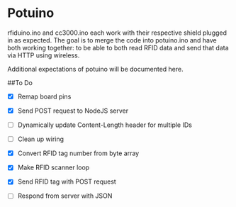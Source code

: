 # Potuino
rfiduino.ino and cc3000.ino each work with their respective shield plugged in
as expected.  The goal is to merge the code into potuino.ino and have both
working together: to be able to both read RFID data and send that data via
HTTP using wireless.

Additional expectations of potuino will be documented here.

##To Do
- [x] Remap board pins
- [x] Send POST request to NodeJS server
- [ ] Dynamically update Content-Length header for multiple IDs
- [ ] Clean up wiring
- [x] Convert RFID tag number from byte array 
- [x] Make RFID scanner loop
- [x] Send RFID tag with POST request
- [ ] Respond from server with JSON

